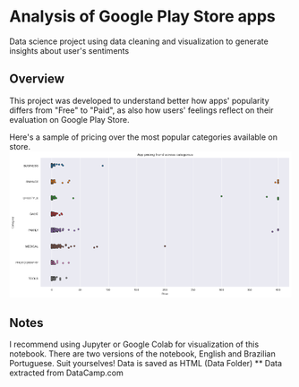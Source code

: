 # Analysis of Google Play Store apps
Data science project using data cleaning and visualization to generate insights about user's sentiments

## Overview
This project was developed to understand better how apps' popularity differs from "Free" to "Paid", as also how users' feelings reflect on their evaluation on Google Play Store.

Here's a sample of pricing over the most popular categories available on store.
![alt text](https://github.com/fernandodgl/androidmarketappanalysis/blob/main/pricing_across_categories.png)

## Notes
I recommend using Jupyter or Google Colab for visualization of this notebook. There are two versions of the notebook, English and Brazilian Portuguese. Suit yourselves!
Data is saved as HTML (Data Folder)
** Data extracted from DataCamp.com

